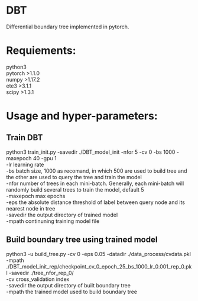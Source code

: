 # DBT
Differential boundary tree implemented in pytorch.

# Requiements:
python3<br>
pytorch >1.1.0<br>
numpy >1.17.2<br>
ete3 >3.1.1<br>
scipy >1.3.1<br>

# Usage and hyper-parameters:
## Train DBT
python3 train_init.py -savedir ./DBT_model_init -nfor 5 -cv 0 -bs 1000 -maxepoch 40 -gpu 1<br>
-lr learning rate <br>
-bs batch size, 1000 as recomand, in which 500 are used to build tree and the other are used to query the tree and train the model <br>
-nfor number of trees in each mini-batch. Generally, each mini-batch will randomly build several trees to train the model, default 5<br>
-maxepoch max epochs<br>
-eps the absolute distance threshold of label between query node and its nearest node in tree<br>
-savedir the output directory of trained model<br>
-mpath continuning training model file<br>
## Build boundary tree using trained model
python3 -u build_tree.py -cv 0 -eps 0.05 -datadir ./data_process/cvdata.pkl -mpath ./DBT_model_init_rep/checkpoint_cv_0_epoch_25_bs_1000_lr_0.001_rep_0.pkl -savedir ./tree_nfor_rep_0/<br>
-cv cross_validation index<br>
-savedir the output directory of built boundary tree<br>
-mpath the trained model used to build boundary tree
